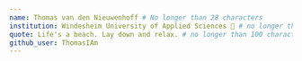 ```yaml
---
name: Thomas van den Nieuwenhoff # No longer than 28 characters
institution: Windesheim University of Applied Sciences 🚩 # no longer than 58 characters
quote: Life's a beach. Lay down and relax. # no longer than 100 characters, avoid using quotes(") to guarantee the format remains the same.
github_user: ThomasIAm
---
```

